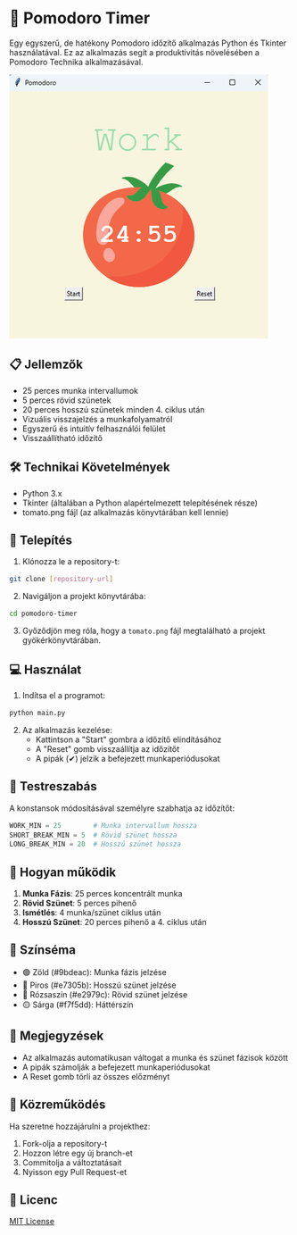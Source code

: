 # 🍅 Pomodoro Timer

Egy egyszerű, de hatékony Pomodoro időzítő alkalmazás Python és Tkinter használatával. Ez az alkalmazás segít a produktivitás növelésében a Pomodoro Technika alkalmazásával.

![Pomodoro Timer Screenshot](preview.png)

## 📋 Jellemzők

- 25 perces munka intervallumok
- 5 perces rövid szünetek
- 20 perces hosszú szünetek minden 4. ciklus után
- Vizuális visszajelzés a munkafolyamatról
- Egyszerű és intuitív felhasználói felület
- Visszaállítható időzítő

## 🛠 Technikai Követelmények

- Python 3.x
- Tkinter (általában a Python alapértelmezett telepítésének része)
- tomato.png fájl (az alkalmazás könyvtárában kell lennie)

## 🚀 Telepítés

1. Klónozza le a repository-t:
```bash
git clone [repository-url]
```

2. Navigáljon a projekt könyvtárába:
```bash
cd pomodoro-timer
```

3. Győződjön meg róla, hogy a `tomato.png` fájl megtalálható a projekt gyökérkönyvtárában.

## 💻 Használat

1. Indítsa el a programot:
```bash
python main.py
```

2. Az alkalmazás kezelése:
   - Kattintson a "Start" gombra a időzítő elindításához
   - A "Reset" gomb visszaállítja az időzítőt
   - A pipák (✔) jelzik a befejezett munkaperiódusokat

## 🎨 Testreszabás

A konstansok módosításával személyre szabhatja az időzítőt:

```python
WORK_MIN = 25        # Munka intervallum hossza
SHORT_BREAK_MIN = 5  # Rövid szünet hossza
LONG_BREAK_MIN = 20  # Hosszú szünet hossza
```

## 🎯 Hogyan működik

1. **Munka Fázis**: 25 perces koncentrált munka
2. **Rövid Szünet**: 5 perces pihenő
3. **Ismétlés**: 4 munka/szünet ciklus után
4. **Hosszú Szünet**: 20 perces pihenő a 4. ciklus után

## 🎨 Színséma

- 🟢 Zöld (#9bdeac): Munka fázis jelzése
- 🔴 Piros (#e7305b): Hosszú szünet jelzése
- 🌸 Rózsaszín (#e2979c): Rövid szünet jelzése
- 🟡 Sárga (#f7f5dd): Háttérszín

## 📝 Megjegyzések

- Az alkalmazás automatikusan váltogat a munka és szünet fázisok között
- A pipák számolják a befejezett munkaperiódusokat
- A Reset gomb törli az összes előzményt

## 🤝 Közreműködés

Ha szeretne hozzájárulni a projekthez:

1. Fork-olja a repository-t
2. Hozzon létre egy új branch-et
3. Commitolja a változtatásait
4. Nyisson egy Pull Request-et

## 📜 Licenc

[MIT License](LICENSE)
